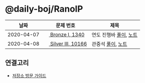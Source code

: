 # @daily-boj/RanolP

| 날짜       | 문제 번호                                                                                                     | 제목                                                             |
| ---------- | ------------------------------------------------------------------------------------------------------------- | ---------------------------------------------------------------- |
| 2020-04-07 | [<img src="https://static.solved.ac/tier_small/5.svg" height="16px"/> Bronze I, 1340](http://noj.am/1340)     | 연도 진행바 [풀이](./1340/solution.py), [노트](./1340/README.md) |
| 2020-04-08 | [<img src="https://static.solved.ac/tier_small/8.svg" height="16px"/> Silver III, 10166](http://noj.am/10166) | 관중석 [풀이](./10166/solution.py), [노트](./10166/README.md)    |

## 연결고리

- [저장소 방문 가이드](./docs/Repository-Visiting-Guide.md)
